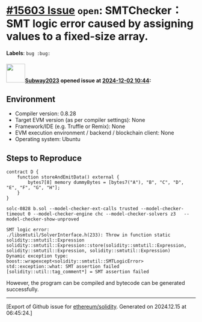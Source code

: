 # [\#15603 Issue](https://github.com/ethereum/solidity/issues/15603) `open`: SMTChecker： SMT logic error caused by assigning values to a fixed-size array.
**Labels**: `bug :bug:`


#### <img src="https://avatars.githubusercontent.com/u/147013944?v=4" width="50">[Subway2023](https://github.com/Subway2023) opened issue at [2024-12-02 10:44](https://github.com/ethereum/solidity/issues/15603):

## Environment

- Compiler version: 0.8.28
- Target EVM version (as per compiler settings): None
- Framework/IDE (e.g. Truffle or Remix): None
- EVM execution environment / backend / blockchain client: None
- Operating system: Ubuntu

## Steps to Reproduce
```solidity
contract D {
    function storeAndEmitData() external {
        bytes7[8] memory dummyBytes = [bytes7("A"), "B", "C", "D", "E", "F", "G", "H"];
    }
}
```
```
solc-0828 b.sol --model-checker-ext-calls trusted --model-checker-timeout 0 --model-checker-engine chc --model-checker-solvers z3   --model-checker-show-unproved 
```
```
SMT logic error:
./libsmtutil/SolverInterface.h(233): Throw in function static solidity::smtutil::Expression solidity::smtutil::Expression::store(solidity::smtutil::Expression, solidity::smtutil::Expression, solidity::smtutil::Expression)
Dynamic exception type: boost::wrapexcept<solidity::smtutil::SMTLogicError>
std::exception::what: SMT assertion failed
[solidity::util::tag_comment*] = SMT assertion failed
```
However, the program can be compiled and bytecode can be generated successfully.





-------------------------------------------------------------------------------



[Export of Github issue for [ethereum/solidity](https://github.com/ethereum/solidity). Generated on 2024.12.15 at 06:45:24.]

